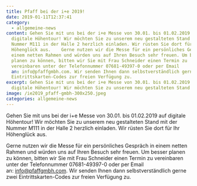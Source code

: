 ```yaml
---
title: Pfaff bei der i+e 2019!
date: 2019-01-11T12:37:41
category:
  - allgemeine-news
content: Gehen Sie mit uns bei der i+e Messe von 30.01. bis 01.02.2019 auf
  digitale Höhentour! Wir möchten Sie zu unserem neu gestalteten Stand mit der
  Nummer M111 in der Halle 2 herzlich einladen. Wir rüsten Sie dort für Ihr
  Höhenglück aus.    Gerne nutzen wir die Messe für ein persönliches Gespräch in
  einem netten Rahmen und würden uns auf Ihren Besuch sehr freuen. Um besser
  planen zu können, bitten wir Sie mit Frau Schneider einen Termin zu
  vereinbaren unter der Telefonnummer 07681-49397-0 oder per Email
  an: info@pfaffgmbh.com. Wir senden Ihnen dann selbstverständlich gerne zwei
  Eintrittskarten-Codes zur freien Verfügung zu.
excerpt: Gehen Sie mit uns bei der i+e Messe von 30.01. bis 01.02.2019 auf
  digitale Höhentour! Wir möchten Sie zu unserem neu gestalteten Stand mit der …
image: /ie2019_pfaff-gmbh-300x250.jpeg
categories: allgemeine-news
---
```


<p>Gehen Sie mit uns bei der i+e Messe von 30.01. bis 01.02.2019 auf digitale Höhentour! Wir möchten Sie zu unserem neu gestalteten Stand mit der Nummer M111 in der Halle 2 herzlich einladen. Wir rüsten Sie dort für Ihr Höhenglück aus.</p>



Gerne nutzen wir die Messe für ein persönliches Gespräch in einem netten Rahmen und würden uns auf Ihren Besuch sehr freuen. Um besser planen zu können, bitten wir Sie mit Frau Schneider einen Termin zu vereinbaren unter der Telefonnummer 07681-49397-0 oder per Email an: <a>info@pfaffgmbh.com</a>. Wir senden Ihnen dann selbstverständlich gerne zwei Eintrittskarten-Codes zur freien Verfügung zu.</p>
